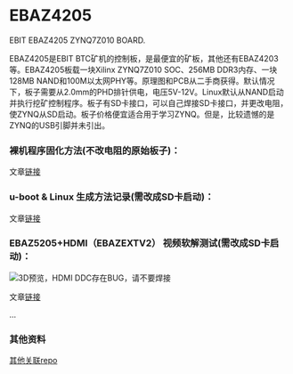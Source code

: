 # EBAZ4205

EBIT EBAZ4205 ZYNQ7Z010 BOARD.

EBAZ4205是EBIT BTC矿机的控制板，是最便宜的矿板，其他还有EBAZ4203等。EBAZ4205板载一块Xilinx ZYNQ7Z010 SOC、256MB DDR3内存、一块128MB NAND和100M以太网PHY等。原理图和PCB从二手商获得。默认情况下，板子需要从2.0mm的PHD排针供电，电压5V-12V。Linux默认从NAND启动并执行挖矿控制程序。板子有SD卡接口，可以自己焊接SD卡接口，并更改电阻，使ZYNQ从SD启动。板子价格便宜适合用于学习ZYNQ。但是，比较遗憾的是ZYNQ的USB引脚并未引出。

### 裸机程序固化方法(不改电阻的原始板子)：

文章[链接](https://www.jianshu.com/p/b83c663ecaaa)

### u-boot & Linux 生成方法记录(需改成SD卡启动)：

文章[链接](https://www.jianshu.com/p/370f95f0068f)

### EBAZ5205+HDMI（EBAZEXTV2） 视频软解测试(需改成SD卡启动)：

![3D预览，HDMI DDC存在BUG，请不要焊接](https://github.com/EBAZ4205/EBAZEXT-V2/ebazext-v2.png)

文章[链接](https://www.jianshu.com/p/f035751c2fe5)

...

### 其他资料

[其他关联repo](https://github.com/xjtuecho/EBAZ4205)

